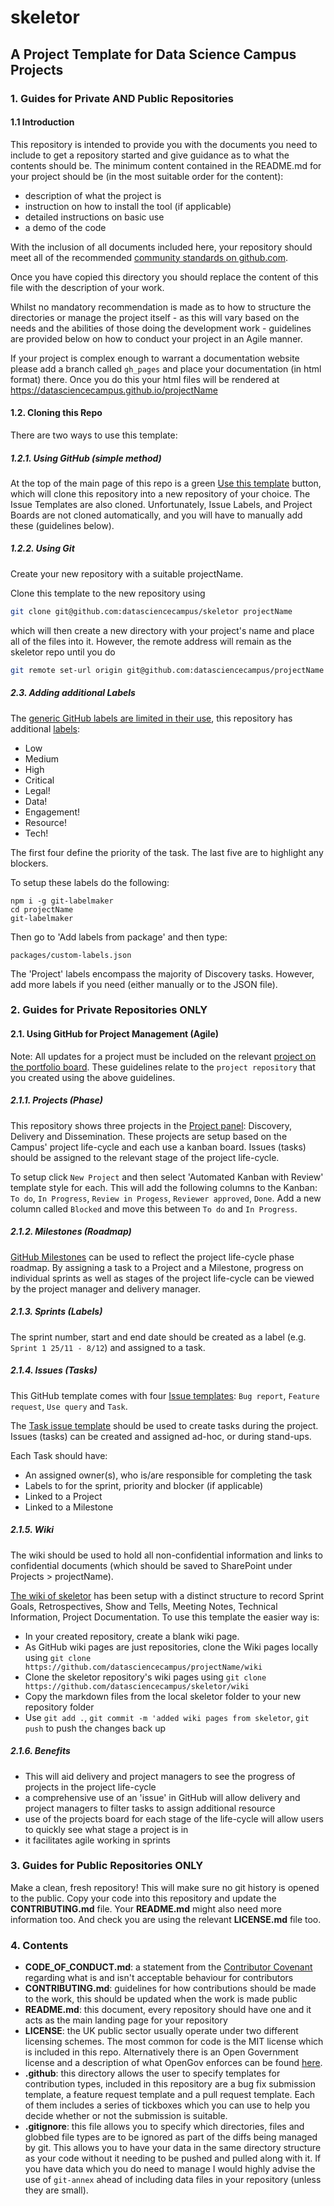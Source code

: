 # skeletor

## A Project Template for Data Science Campus Projects

### 1. Guides for Private AND Public Repositories

#### 1.1 Introduction

This repository is intended to provide you with the documents you need to
include to get a repository started and give guidance as to what the contents
should be. The minimum content contained in the README.md for your project
should be (in the most suitable order for the content):

- description of what the project is
- instruction on how to install the tool (if applicable)
- detailed instructions on basic use
- a demo of the code

With the inclusion of all documents included here, your repository should meet
all of the recommended [community standards on github.com](https://help.github.com/en/categories/building-a-strong-community).

Once you have copied this directory you should replace the content of this file
with the description of your work.

Whilst no mandatory recommendation is made as to how to
structure the directories or manage the project itself - as this will vary based
on the needs and the abilities of those doing the development work - guidelines
are provided below on how to conduct your project in an Agile manner.

If your project is complex enough to warrant a documentation website please add
a branch called `gh_pages` and place your documentation (in html format) there.
Once you do this your html files will be rendered at
https://datasciencecampus.github.io/projectName

#### 1.2. Cloning this Repo

There are two ways to use this template:

##### 1.2.1. Using GitHub (simple method)

At the top of the main page of this repo is a green [Use this template](https://github.com/datasciencecampus/skeletor/generate) button, which
will clone this repository into a new repository of your choice. The Issue Templates are 
also cloned. Unfortunately, Issue Labels, and Project Boards are not cloned automatically,
and you will have to manually add these (guidelines below).

##### 1.2.2. Using Git

Create your new repository with a suitable projectName.

Clone this template to the new repository using

``` sh
git clone git@github.com:datasciencecampus/skeletor projectName
```

which will then create a new directory with your project's name and place all of
the files into it. However, the remote address will remain as the skeletor repo
until you do

``` sh
git remote set-url origin git@github.com:datasciencecampus/projectName
```

##### 2.3. Adding additional Labels

The [generic GitHub labels are limited in their use](https://medium.com/@dave_lunny/sane-github-labels-c5d2e6004b63),
this repository has additional [labels](https://github.com/datasciencecampus/skeletor/blob/develop/packages/custom-labels.json):

- Low
- Medium
- High
- Critical
- Legal!
- Data!
- Engagement!
- Resource!
- Tech!

The first four define the priority of the task. The last five are to highlight any blockers.

To setup these labels do the following:

```
npm i -g git-labelmaker
cd projectName
git-labelmaker
```

Then go to 'Add labels from package' and then type:

```
packages/custom-labels.json
```

The 'Project' labels encompass the majority of Discovery tasks. However, add more labels if you need (either manually or to the JSON file).

### 2. Guides for Private Repositories ONLY

#### 2.1. Using GitHub for Project Management (Agile)

Note: All updates for a project must be included on the relevant
[project on the portfolio board](https://github.com/orgs/datasciencecampus/projects/21).
These guidelines relate to the `project repository` that you created using the above guidelines.

##### 2.1.1. Projects (Phase)

This repository shows three projects in the [Project panel](https://github.com/datasciencecampus/skeletor/projects):
Discovery, Delivery and Dissemination. These projects are setup based on the Campus' project life-cycle and each use a kanban board. Issues (tasks) should be assigned to the relevant stage of the project life-cycle.

To setup click `New Project` and then select 'Automated Kanban with Review' template style for each. This will add the following columns to the Kanban: `To do`, `In Progress`, `Review in Progess`, `Reviewer approved`, `Done`. Add a new column called `Blocked` and move this between `To do` and `In Progress`.

##### 2.1.2. Milestones (Roadmap)

[GitHub Milestones](https://github.com/datasciencecampus/skeletor/milestones) can be used to reflect the project life-cycle phase roadmap. By assigning a task to a Project and a Milestone, progress on individual sprints as well as stages of the project life-cycle can be viewed by the project manager and delivery manager. 

##### 2.1.3. Sprints (Labels)

The sprint number, start and end date should be created as a label (e.g. `Sprint 1 25/11 - 8/12`) and assigned to a task.

##### 2.1.4. Issues (Tasks)

This GitHub template comes with four [Issue templates](https://github.com/datasciencecampus/skeletor/issues/new/choose):
`Bug report`, `Feature request`, `Use query` and `Task`. 

The [Task issue template](https://github.com/datasciencecampus/skeletor/issues/new?assignees=&labels=&template=task.md&title=)
should be used to create tasks during the project. Issues (tasks) can be created and assigned ad-hoc, or during stand-ups.

Each Task should have:

* An assigned owner(s), who is/are responsible for completing the task
* Labels to for the sprint, priority and blocker (if applicable)
* Linked to a Project
* Linked to a Milestone

##### 2.1.5. Wiki

The wiki should be used to hold all non-confidential information and links to confidential documents (which should be saved to SharePoint under Projects > projectName). 

[The wiki of skeletor](https://github.com/datasciencecampus/test-clone/wiki) has been setup with a distinct structure to record Sprint Goals, Retrospectives, Show and Tells, Meeting Notes, Technical Information, Project Documentation. To use this template the easier way is:

* In your created repository, create a blank wiki page.
* As GitHub wiki pages are just repositories, clone the Wiki pages locally using `git clone https://github.com/datasciencecampus/projectName/wiki`
* Clone the skeletor repository's wiki pages using `git clone https://github.com/datasciencecampus/skeletor/wiki`
* Copy the markdown files from the local skeletor folder to your new repository folder
* Use `git add .`, `git commit -m 'added wiki pages from skeletor`, `git push` to push the changes back up

##### 2.1.6. Benefits

- This will aid delivery and project managers to see the progress of projects in the project life-cycle
- a comprehensive use of an 'issue' in GitHub will allow delivery and project managers to filter tasks to assign additional resource
- use of the projects board for each stage of the life-cycle will allow users to quickly see what stage a project is in
- it facilitates agile working in sprints

### 3. Guides for Public Repositories ONLY

Make a clean, fresh repository! This will make sure no git history is opened to the public. Copy your code into this repository and update the **CONTRIBUTING.md** file. Your **README.md** might also need more information too. And check you are using the relevant **LICENSE.md** file too.

### 4. Contents

* **CODE_OF_CONDUCT.md**: a statement from the [Contributor
  Covenant](https://contributor-covenant.org) regarding what is and isn't
  acceptable behaviour for contributors
* **CONTRIBUTING.md**: guidelines for how contributions should be made to the work,
  this should be updated when the work is made public
* **README.md**: this document, every repository should have one and it acts as
  the main landing page for your repository
* **LICENSE**: the UK public sector usually operate under two different
  licensing schemes. The most common for code is the MIT license which is
  included in this repo. Alternatively there is an Open Government license and
  a description of what OpenGov enforces can be found
  [here](https://www.nationalarchives.gov.uk/doc/open-government-licence/version/3/).
* **.github**: this directory allows the user to specify templates for
  contribution types, included in this repository are a bug fix submission
  template, a feature request template and a pull request template. Each of them
  includes a series of tickboxes which you can use to help you decide whether or
  not the submission is suitable.
* **.gitignore**: this file allows you to specify which directories, files and
  globbed file types are to be ignored as part of the diffs being managed by
  git. This allows you to have your data in the same directory structure as your
  code without it needing to be pushed and pulled along with it. If you have
  data which you do need to manage I would highly advise the use of `git-annex`
  ahead of including data files in your repository (unless they are small).
